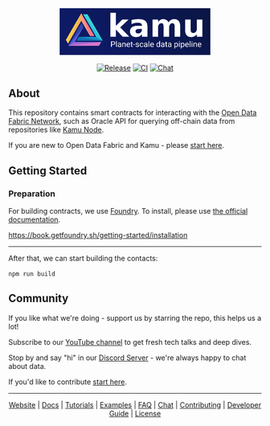 <div align="center">

<img alt="kamu - planet-scale data pipeline" src="docs/readme_files/kamu_logo.png" width=300/>

<p>

[![Release](https://img.shields.io/npm/v/@opendatafabric/contracts?include_prereleases&logo=npm&logoColor=orange&style=for-the-badge)](https://github.com/kamu-data/kamu-contracts/releases/latest)
[![CI](https://img.shields.io/github/actions/workflow/status/kamu-data/kamu-contracts/build.yml?logo=githubactions&label=CI&logoColor=white&style=for-the-badge&branch=master)](https://github.com/kamu-data/kamu-contracts/actions)
[![Chat](https://shields.io/discord/898726370199359498?style=for-the-badge&logo=discord&label=Discord)](https://discord.gg/nU6TXRQNXC)

</p>
</div>

## About

This repository contains smart contracts for interacting with the
[Open Data Fabric Network](https://docs.kamu.dev/odf/), such as Oracle API for querying off-chain
data from repositories like [Kamu Node](https://docs.kamu.dev/node/).

If you are new to Open Data Fabric and Kamu - please [start here](https://docs.kamu.dev/welcome/).

## Getting Started

### Preparation

For building contracts, we use [Foundry](https://github.com/foundry-rs/foundry). To install, please
use [the official documentation](https://book.getfoundry.sh/getting-started/installation).

https://book.getfoundry.sh/getting-started/installation

---

After that, we can start building the contacts:

```shell
npm run build
```

## Community

If you like what we're doing - support us by starring the repo, this helps us a lot!

Subscribe to our [YouTube channel](https://www.youtube.com/channel/UCWciDIWI_HsJ6Md_DdyJPIQ) to get
fresh tech talks and deep dives.

Stop by and say "hi" in our [Discord Server](https://discord.gg/nU6TXRQNXC) - we're always happy to
chat about data.

If you'd like to contribute [start here](https://docs.kamu.dev/contrib/).

---

<div align="center">
  
[Website] | [Docs] | [Tutorials] | [Examples] | [FAQ] | [Chat] | [Contributing] | [Developer Guide] | [License]

</div>

[Tutorials]: https://docs.kamu.dev/cli/learn/learning-materials/
[Examples]: https://docs.kamu.dev/cli/learn/examples/
[Docs]: https://docs.kamu.dev/cli/
[Documentation]: https://docs.kamu.dev/cli/
[Demo]: https://docs.kamu.dev/cli/get-started/self-serve-demo/
[FAQ]: https://docs.kamu.dev/cli/get-started/faq/
[Chat]: https://discord.gg/nU6TXRQNXC
[Contributing]: https://docs.kamu.dev/contrib/
[Developer Guide]: ./DEVELOPER.md
[License]: https://docs.kamu.dev/contrib/license/
[Website]: https://kamu.dev
